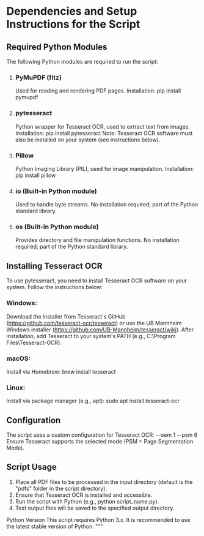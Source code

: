 # Dependencies and Setup Instructions for the Script

## Required Python Modules
The following Python modules are required to run the script:
1. ### PyMuPDF (fitz)
   Used for reading and rendering PDF pages.
   Installation:
   pip install pymupdf

2. ### pytesseract
   Python wrapper for Tesseract OCR, used to extract text from images.
   Installation:
   pip install pytesseract
   Note: Tesseract OCR software must also be installed on your system (see instructions below).

3. ### Pillow
   Python Imaging Library (PIL), used for image manipulation.
   Installation:
   pip install pillow

4. ### io (Built-in Python module)
   Used to handle byte streams.
   No installation required; part of the Python standard library.

5. ### os (Built-in Python module)
   Provides directory and file manipulation functions.
   No installation required; part of the Python standard library.

## Installing Tesseract OCR
To use pytesseract, you need to install Tesseract OCR software on your system. Follow the instructions below:
 ### Windows:
  Download the installer from Tesseract's GitHub (https://github.com/tesseract-ocr/tesseract) or use the UB Mannheim Windows installer (https://github.com/UB-Mannheim/tesseract/wiki).
  After installation, add Tesseract to your system's PATH (e.g., C:\Program Files\Tesseract-OCR).

 ### macOS:
  Install via Homebrew:
  brew install tesseract

 ### Linux:
  Install via package manager (e.g., apt):
  sudo apt install tesseract-ocr

## Configuration
The script uses a custom configuration for Tesseract OCR:
--oem 1 --psm 6
Ensure Tesseract supports the selected mode (PSM = Page Segmentation Mode).

## Script Usage
1. Place all PDF files to be processed in the input directory (default is the "pdfs" folder in the script directory).
2. Ensure that Tesseract OCR is installed and accessible.
3. Run the script with Python (e.g., python script_name.py).
4. Text output files will be saved to the specified output directory.

Python Version
This script requires Python 3.x. It is recommended to use the latest stable version of Python.
"""
